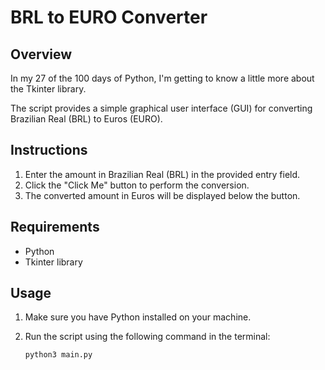 # BRL to EURO Converter

## Overview

In my 27 of the 100 days of Python, I'm getting to know a little more about the Tkinter library. 

The script provides a simple graphical user interface (GUI) for converting Brazilian Real (BRL) to Euros (EURO).

## Instructions

1. Enter the amount in Brazilian Real (BRL) in the provided entry field.
2. Click the "Click Me" button to perform the conversion.
3. The converted amount in Euros will be displayed below the button.

## Requirements

- Python
- Tkinter library

## Usage

1. Make sure you have Python installed on your machine.
2. Run the script using the following command in the terminal:

   ```
   python3 main.py
